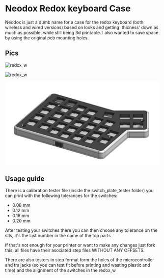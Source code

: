 # Neodox Redox keyboard Case
Neodox is just a dumb name for a case for the redox keyboard (both wireless and wired versions) based on looks and getting 'thicness' down as much as possible,  while still being 3d printable.
I also wanted to save space by using the original pcb mounting holes.

## Pics

![redox_w](media/IMG_20200729_151927.jpg)

![redox_w](media/redox_rev1.0.jpg)

![redox_w](media/redox_w.png)

## Usage guide
There is a calibration tester file (inside the switch_plate_tester folder) you can print with the following tolerances for the switches:
* 0.08 mm
* 0.12 mm
* 0.16 mm
* 0.20 mm

After testing your switches there you can then choose any tolerance on the stls, it's the last number in the name of the top parts

If that's not enough for your printer or want to make any changes just fork this, all files have their asociated step files WITHOUT ANY OFFSETS.

There are also testers in step format form the holes of the microcontroller and trs jacks (so you can test fit before printing and wasting plastic and time) and the alignment of the switches in the redox_w
